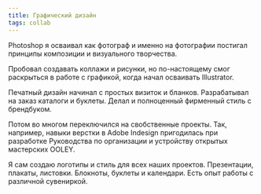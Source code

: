 ```yaml
---
title: Графический дизайн
tags: collab
---
```



Photoshop я осваивал как фотограф и именно на фотографии постигал принципы композиции и визуального творчества. 

Пробовал создавать коллажи и рисунки, но по-настоящему смог раскрыться в работе с графикой, когда начал осваивать Illustrator.

Печатный дизайн начинал с простых визиток и бланков. Разрабатывал на заказ каталоги и буклеты. Делал и полноценный фирменный стиль с брендбуком. 

Потом во многом переключился на свобственные проекты. Так, например, навыки верстки в Adobe Indesign пригодилась при разработке Руководства по организации и устройству открытых мастерских OOLEY. 

Я сам создаю логотипы и стиль для всех наших проектов. Презентации, плакаты, листовки. Блокноты, буклеты и календари. Есть опыт работы с различной сувениркой.



